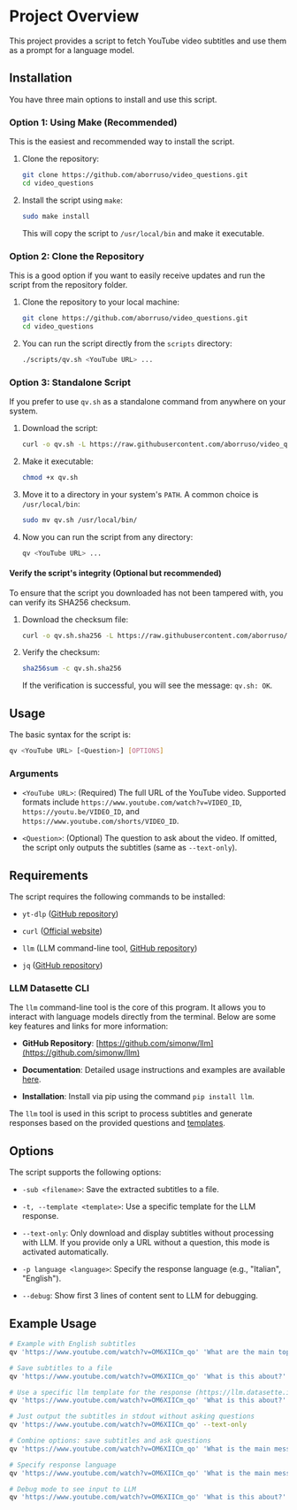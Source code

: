 # Project Overview

This project provides a script to fetch YouTube video subtitles and use them as a prompt for a language model.

## Installation

You have three main options to install and use this script.

### Option 1: Using Make (Recommended)

This is the easiest and recommended way to install the script.

1.  Clone the repository:

    ```bash
    git clone https://github.com/aborruso/video_questions.git
    cd video_questions
    ```


2.  Install the script using `make`:

    ```bash
    sudo make install
    ```

    This will copy the script to `/usr/local/bin` and make it executable.

### Option 2: Clone the Repository

This is a good option if you want to easily receive updates and run the script from the repository folder.

1. Clone the repository to your local machine:

    ```bash
    git clone https://github.com/aborruso/video_questions.git
    cd video_questions
    ```


2. You can run the script directly from the `scripts` directory:

    ```bash
    ./scripts/qv.sh <YouTube URL> ...
    ```


### Option 3: Standalone Script

If you prefer to use `qv.sh` as a standalone command from anywhere on your system.

1. Download the script:

    ```bash
    curl -o qv.sh -L https://raw.githubusercontent.com/aborruso/video_questions/main/scripts/qv.sh
    ```


2. Make it executable:

    ```bash
    chmod +x qv.sh
    ```


3. Move it to a directory in your system's `PATH`. A common choice is `/usr/local/bin`:

    ```bash
    sudo mv qv.sh /usr/local/bin/
    ```


4. Now you can run the script from any directory:

    ```bash
    qv <YouTube URL> ...
    ```


#### Verify the script's integrity (Optional but recommended)

To ensure that the script you downloaded has not been tampered with, you can verify its SHA256 checksum.

1.  Download the checksum file:

    ```bash
    curl -o qv.sh.sha256 -L https://raw.githubusercontent.com/aborruso/video_questions/main/qv.sh.sha256
    ```


2.  Verify the checksum:

    ```bash
    sha256sum -c qv.sh.sha256
    ```

    If the verification is successful, you will see the message: `qv.sh: OK`.

## Usage

The basic syntax for the script is:

```bash
qv <YouTube URL> [<Question>] [OPTIONS]
```


### Arguments

- `<YouTube URL>`: (Required) The full URL of the YouTube video. Supported formats include `https://www.youtube.com/watch?v=VIDEO_ID`, `https://youtu.be/VIDEO_ID`, and `https://www.youtube.com/shorts/VIDEO_ID`.

- `<Question>`: (Optional) The question to ask about the video. If omitted, the script only outputs the subtitles (same as `--text-only`).

## Requirements

The script requires the following commands to be installed:

- `yt-dlp` ([GitHub repository](https://github.com/yt-dlp/yt-dlp))

- `curl` ([Official website](https://curl.se/))

- `llm` (LLM command-line tool, [GitHub repository](https://llm.datasette.io/en/stable/))

- `jq` ([GitHub repository](https://github.com/stedolan/jq))

### LLM Datasette CLI

The `llm` command-line tool is the core of this program. It allows you to interact with language models directly from the terminal. Below are some key features and links for more information:

- **GitHub Repository**: [https://github.com/simonw/llm](https://github.com/simonw/llm)

- **Documentation**: Detailed usage instructions and examples are available [here](https://llm.datasette.io/en/stable/).

- **Installation**: Install via pip using the command `pip install llm`.

The `llm` tool is used in this script to process subtitles and generate responses based on the provided questions and [templates](https://llm.datasette.io/en/stable/templates.html).

## Options

The script supports the following options:

- `-sub <filename>`: Save the extracted subtitles to a file.

- `-t, --template <template>`: Use a specific template for the LLM response.

- `--text-only`: Only download and display subtitles without processing with LLM. If you provide only a URL without a question, this mode is activated automatically.

- `-p language <language>`: Specify the response language (e.g., "Italian", "English").

- `--debug`: Show first 3 lines of content sent to LLM for debugging.

## Example Usage


```bash
# Example with English subtitles
qv 'https://www.youtube.com/watch?v=OM6XIICm_qo' 'What are the main topics covered in this video?'

# Save subtitles to a file
qv 'https://www.youtube.com/watch?v=OM6XIICm_qo' 'What is this about?' -sub my_subtitles.txt

# Use a specific llm template for the response (https://llm.datasette.io/en/stable/templates.html)
qv 'https://www.youtube.com/watch?v=OM6XIICm_qo' 'What is this about?' -t andy

# Just output the subtitles in stdout without asking questions
qv 'https://www.youtube.com/watch?v=OM6XIICm_qo' --text-only

# Combine options: save subtitles and ask questions
qv 'https://www.youtube.com/watch?v=OM6XIICm_qo' 'What is the main message?' -sub my_subtitles.txt

# Specify response language
qv 'https://www.youtube.com/watch?v=OM6XIICm_qo' 'What is the main message?' -p language French

# Debug mode to see input to LLM
qv 'https://www.youtube.com/watch?v=OM6XIICm_qo' 'What is this about?' --debug
```